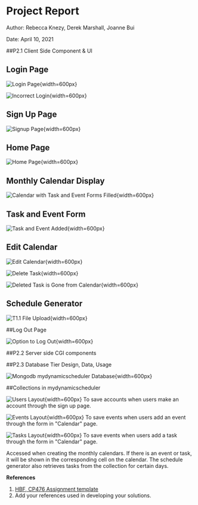 # Project Report

Author: Rebecca Knezy, Derek Marshall, Joanne Bui

Date: April 10, 2021

##P2.1 Client Side Component & UI

## Login Page

![Login Page](images/login.png){width=600px}

![Incorrect Login](images/login_fail.png){width=600px}
 
## Sign Up Page

![Signup Page](images/signup.png){width=600px}

## Home Page

![Home Page](images/home.png){width=600px}

## Monthly Calendar Display

![Calendar with Task and Event Forms Filled](images/calendar.png){width=600px}

## Task and Event Form

![Task and Event Added](images/task_event_added.png){width=600px}

## Edit Calendar 

![Edit Calendar](images/edit_calendar.png){width=600px}

![Delete Task](images/delete_task.png){width=600px}

![Deleted Task is Gone from Calendar](images/task_deleted.png){width=600px}

## Schedule Generator

![T1.1 File Upload](images/t1.1_2.png){width=600px}

##Log Out Page

![Option to Log Out](images/logout.png){width=600px}



##P2.2 Server side CGI components



##P2.3 Database Tier Design, Data, Usage

![Mongodb mydynamicscheduler Database](images/mongodb.png){width=600px}

##Collections in mydynamicscheduler

![Users Layout](images/db_users.png){width=600px}
To save accounts when users make an account through the sign up page.

![Events Layout](images/db_events.png){width=600px}
To save events when users add an event through the form in "Calendar" page. 

![Tasks Layout](images/db_tasks.png){width=600px}
To save events when users add a task through the form in "Calendar" page.

Accessed when creating the monthly calendars. If there is an event or task, it will be shown in the corresponding cell on the calendar. The schedule generator also retrieves tasks from the collection for certain days.










**References**

1. [HBF, CP476 Assignment template](a5.html)
2. Add your references used in developing your solutions. 

